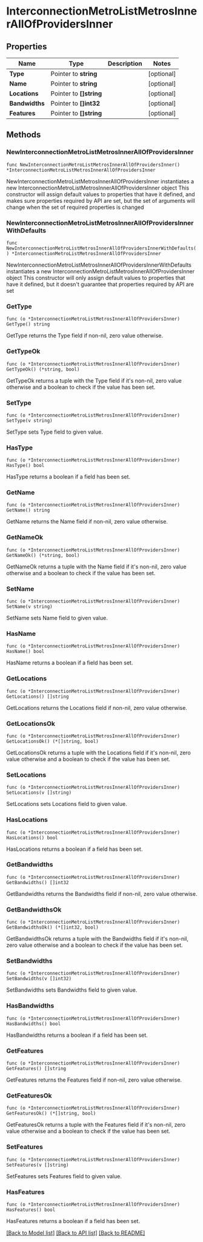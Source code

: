 # InterconnectionMetroListMetrosInnerAllOfProvidersInner

## Properties

Name | Type | Description | Notes
------------ | ------------- | ------------- | -------------
**Type** | Pointer to **string** |  | [optional] 
**Name** | Pointer to **string** |  | [optional] 
**Locations** | Pointer to **[]string** |  | [optional] 
**Bandwidths** | Pointer to **[]int32** |  | [optional] 
**Features** | Pointer to **[]string** |  | [optional] 

## Methods

### NewInterconnectionMetroListMetrosInnerAllOfProvidersInner

`func NewInterconnectionMetroListMetrosInnerAllOfProvidersInner() *InterconnectionMetroListMetrosInnerAllOfProvidersInner`

NewInterconnectionMetroListMetrosInnerAllOfProvidersInner instantiates a new InterconnectionMetroListMetrosInnerAllOfProvidersInner object
This constructor will assign default values to properties that have it defined,
and makes sure properties required by API are set, but the set of arguments
will change when the set of required properties is changed

### NewInterconnectionMetroListMetrosInnerAllOfProvidersInnerWithDefaults

`func NewInterconnectionMetroListMetrosInnerAllOfProvidersInnerWithDefaults() *InterconnectionMetroListMetrosInnerAllOfProvidersInner`

NewInterconnectionMetroListMetrosInnerAllOfProvidersInnerWithDefaults instantiates a new InterconnectionMetroListMetrosInnerAllOfProvidersInner object
This constructor will only assign default values to properties that have it defined,
but it doesn't guarantee that properties required by API are set

### GetType

`func (o *InterconnectionMetroListMetrosInnerAllOfProvidersInner) GetType() string`

GetType returns the Type field if non-nil, zero value otherwise.

### GetTypeOk

`func (o *InterconnectionMetroListMetrosInnerAllOfProvidersInner) GetTypeOk() (*string, bool)`

GetTypeOk returns a tuple with the Type field if it's non-nil, zero value otherwise
and a boolean to check if the value has been set.

### SetType

`func (o *InterconnectionMetroListMetrosInnerAllOfProvidersInner) SetType(v string)`

SetType sets Type field to given value.

### HasType

`func (o *InterconnectionMetroListMetrosInnerAllOfProvidersInner) HasType() bool`

HasType returns a boolean if a field has been set.

### GetName

`func (o *InterconnectionMetroListMetrosInnerAllOfProvidersInner) GetName() string`

GetName returns the Name field if non-nil, zero value otherwise.

### GetNameOk

`func (o *InterconnectionMetroListMetrosInnerAllOfProvidersInner) GetNameOk() (*string, bool)`

GetNameOk returns a tuple with the Name field if it's non-nil, zero value otherwise
and a boolean to check if the value has been set.

### SetName

`func (o *InterconnectionMetroListMetrosInnerAllOfProvidersInner) SetName(v string)`

SetName sets Name field to given value.

### HasName

`func (o *InterconnectionMetroListMetrosInnerAllOfProvidersInner) HasName() bool`

HasName returns a boolean if a field has been set.

### GetLocations

`func (o *InterconnectionMetroListMetrosInnerAllOfProvidersInner) GetLocations() []string`

GetLocations returns the Locations field if non-nil, zero value otherwise.

### GetLocationsOk

`func (o *InterconnectionMetroListMetrosInnerAllOfProvidersInner) GetLocationsOk() (*[]string, bool)`

GetLocationsOk returns a tuple with the Locations field if it's non-nil, zero value otherwise
and a boolean to check if the value has been set.

### SetLocations

`func (o *InterconnectionMetroListMetrosInnerAllOfProvidersInner) SetLocations(v []string)`

SetLocations sets Locations field to given value.

### HasLocations

`func (o *InterconnectionMetroListMetrosInnerAllOfProvidersInner) HasLocations() bool`

HasLocations returns a boolean if a field has been set.

### GetBandwidths

`func (o *InterconnectionMetroListMetrosInnerAllOfProvidersInner) GetBandwidths() []int32`

GetBandwidths returns the Bandwidths field if non-nil, zero value otherwise.

### GetBandwidthsOk

`func (o *InterconnectionMetroListMetrosInnerAllOfProvidersInner) GetBandwidthsOk() (*[]int32, bool)`

GetBandwidthsOk returns a tuple with the Bandwidths field if it's non-nil, zero value otherwise
and a boolean to check if the value has been set.

### SetBandwidths

`func (o *InterconnectionMetroListMetrosInnerAllOfProvidersInner) SetBandwidths(v []int32)`

SetBandwidths sets Bandwidths field to given value.

### HasBandwidths

`func (o *InterconnectionMetroListMetrosInnerAllOfProvidersInner) HasBandwidths() bool`

HasBandwidths returns a boolean if a field has been set.

### GetFeatures

`func (o *InterconnectionMetroListMetrosInnerAllOfProvidersInner) GetFeatures() []string`

GetFeatures returns the Features field if non-nil, zero value otherwise.

### GetFeaturesOk

`func (o *InterconnectionMetroListMetrosInnerAllOfProvidersInner) GetFeaturesOk() (*[]string, bool)`

GetFeaturesOk returns a tuple with the Features field if it's non-nil, zero value otherwise
and a boolean to check if the value has been set.

### SetFeatures

`func (o *InterconnectionMetroListMetrosInnerAllOfProvidersInner) SetFeatures(v []string)`

SetFeatures sets Features field to given value.

### HasFeatures

`func (o *InterconnectionMetroListMetrosInnerAllOfProvidersInner) HasFeatures() bool`

HasFeatures returns a boolean if a field has been set.


[[Back to Model list]](../README.md#documentation-for-models) [[Back to API list]](../README.md#documentation-for-api-endpoints) [[Back to README]](../README.md)


